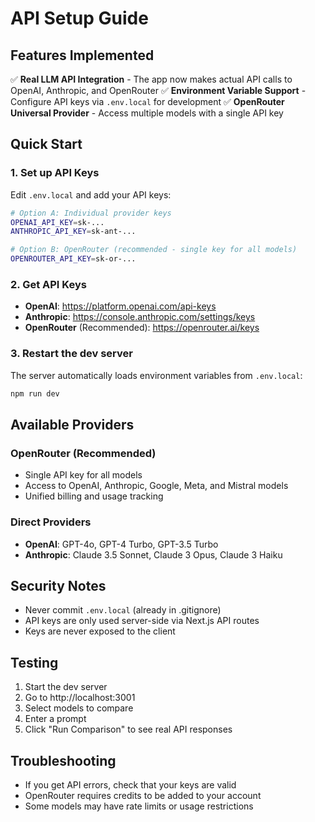 # API Setup Guide

## Features Implemented

✅ **Real LLM API Integration** - The app now makes actual API calls to OpenAI, Anthropic, and OpenRouter
✅ **Environment Variable Support** - Configure API keys via `.env.local` for development
✅ **OpenRouter Universal Provider** - Access multiple models with a single API key

## Quick Start

### 1. Set up API Keys

Edit `.env.local` and add your API keys:

```bash
# Option A: Individual provider keys
OPENAI_API_KEY=sk-...
ANTHROPIC_API_KEY=sk-ant-...

# Option B: OpenRouter (recommended - single key for all models)
OPENROUTER_API_KEY=sk-or-...
```

### 2. Get API Keys

- **OpenAI**: https://platform.openai.com/api-keys
- **Anthropic**: https://console.anthropic.com/settings/keys
- **OpenRouter** (Recommended): https://openrouter.ai/keys

### 3. Restart the dev server

The server automatically loads environment variables from `.env.local`:

```bash
npm run dev
```

## Available Providers

### OpenRouter (Recommended)
- Single API key for all models
- Access to OpenAI, Anthropic, Google, Meta, and Mistral models
- Unified billing and usage tracking

### Direct Providers
- **OpenAI**: GPT-4o, GPT-4 Turbo, GPT-3.5 Turbo
- **Anthropic**: Claude 3.5 Sonnet, Claude 3 Opus, Claude 3 Haiku

## Security Notes

- Never commit `.env.local` (already in .gitignore)
- API keys are only used server-side via Next.js API routes
- Keys are never exposed to the client

## Testing

1. Start the dev server
2. Go to http://localhost:3001
3. Select models to compare
4. Enter a prompt
5. Click "Run Comparison" to see real API responses

## Troubleshooting

- If you get API errors, check that your keys are valid
- OpenRouter requires credits to be added to your account
- Some models may have rate limits or usage restrictions